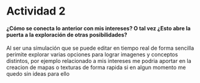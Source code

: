 # Actividad 2 
#### ¿Cómo se conecta lo anterior con mis intereses? O tal vez ¿Esto abre la puerta a la exploración de otras posibilidades?
Al ser una simulación que se puede editar en tiempo real de forma sencilla perimite explorar varias opciones para lograr imagenes y conceptos distintos, por ejemplo relacionado a mis intereses me podria aportar en la creacion de mapas o texturas de forma rapida si en algun momento me quedo sin ideas para ello
